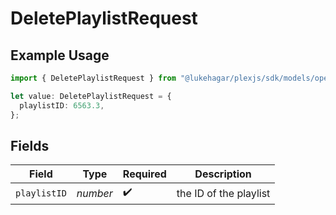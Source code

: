 # DeletePlaylistRequest

## Example Usage

```typescript
import { DeletePlaylistRequest } from "@lukehagar/plexjs/sdk/models/operations";

let value: DeletePlaylistRequest = {
  playlistID: 6563.3,
};
```

## Fields

| Field                  | Type                   | Required               | Description            |
| ---------------------- | ---------------------- | ---------------------- | ---------------------- |
| `playlistID`           | *number*               | :heavy_check_mark:     | the ID of the playlist |